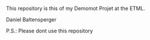 This repository is this of my Demomot Projet at the ETML.

Daniel Baltensperger

P.S.: Please dont use this repository
